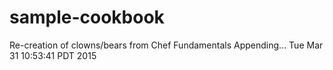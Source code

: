 # sample-cookbook

Re-creation of clowns/bears from Chef Fundamentals
Appending...
Tue Mar 31 10:53:41 PDT 2015
